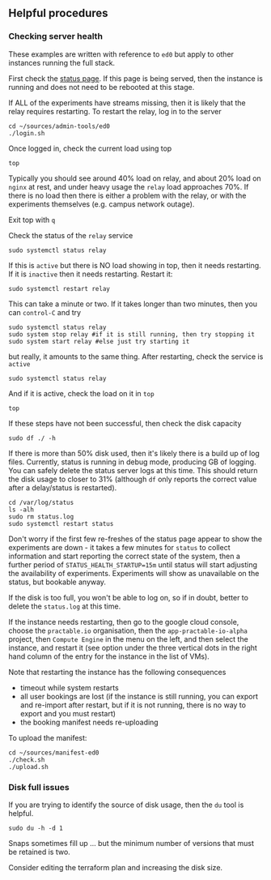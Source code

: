 ## Helpful procedures

### Checking server health

These examples are written with reference to `ed0` but apply to other instances running the full stack.

First check the [status page](https://app.practable.io/ed0/status/). If this page is being served, then the instance is running and does not need to be rebooted at this stage.

If ALL of the experiments have streams missing, then it is likely that the relay requires restarting. To restart the relay, log in to the server

```
cd ~/sources/admin-tools/ed0
./login.sh
```

Once logged in, check the current load using top

```
top
```

Typically you should see around 40% load on relay, and about 20% load on `nginx` at rest, and under heavy usage the `relay` load approaches 70%. If there is no load then there is either a problem with the relay, or with the experiments themselves (e.g. campus network outage).

Exit top with `q`

Check the status of the `relay` service

```
sudo systemctl status relay
```

If this is `active` but there is NO load showing in top, then it needs restarting. If it is `inactive` then it needs restarting. Restart it:

```
sudo systemctl restart relay
```

This can take a minute or two. If it takes longer than two minutes, then you can `control-C` and try 

```
sudo systemctl status relay 
sudo system stop relay #if it is still running, then try stopping it
sudo system start relay #else just try starting it
```

but really, it amounts to the same thing. After restarting, check the service is `active`

```
sudo systemctl status relay
```

And if it is active, check the load on it in `top`

```
top
```

If these steps have not been successful, then check the disk capacity

```
sudo df ./ -h
```

If there is more than 50% disk used, then it's likely there is a build up of log files. Currently, status is running in debug mode, producing GB of logging. You can safely delete the status server logs at this time. This should return the disk usage to closer to 31% (although `df` only reports the correct value after a delay/status is restarted).

```
cd /var/log/status
ls -alh 
sudo rm status.log
sudo systemctl restart status
```
Don't worry if the first few re-freshes of the status page appear to show the experiments are down - it takes a few minutes for `status` to collect information and start reporting the correct state of the system, then a further period of `STATUS_HEALTH_STARTUP=15m` until status will start adjusting the availability of experiments. Experiments will show as unavailable on the status, but bookable anyway.

If the disk is too full, you won't be able to log on, so if in doubt, better to delete the `status.log` at this time.

If the instance needs restarting, then go to the google cloud console, choose the `practable.io` organisation, then the `app-practable-io-alpha` project, then `Compute Engine` in the menu on the left, and then select the instance, and restart it (see option under the three vertical dots in the right hand column of the entry for the instance in the list of VMs).

Note that restarting the instance has the following consequences
- timeout while system restarts
- all user bookings are lost (if the instance is still running, you can export and re-import after restart, but if it is not running, there is no way to export and you must restart)
- the booking manifest needs re-uploading 


To upload the manifest:
```
cd ~/sources/manifest-ed0
./check.sh
./upload.sh
```

### Disk full issues

If you are trying to identify the source of disk usage, then the `du` tool is helpful.

`sudo du -h -d 1`

Snaps sometimes fill up ... but the minimum number of versions that must be retained is two.

Consider editing the terraform plan and increasing the disk size.
